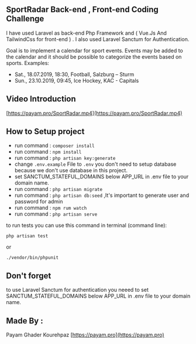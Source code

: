 
## SportRadar Back-end , Front-end Coding Challenge 
I have used Laravel as back-end Php Framework and ( Vue.Js And TailwindCss for front-end ) .
I also used Laravel Sanctum for Authentication. 

Goal is to implement a calendar for sport events. Events may be added to the calendar and it should be possible to categorize the events based on sports.
Examples:
- Sat., 18.07.2019, 18:30, Football, Salzburg – Sturm
- Sun., 23.10.2019, 09:45, Ice Hockey, KAC - Capitals

## Video Introduction 
 [https://payam.pro/SportRadar.mp4](https://payam.pro/SportRadar.mp4) 

## How to Setup project

- run command : `composer install`
- run command : `npm install`
- run command : `php artisan key:generate`
- change `.env.example` File to `.env` you don't need to setup database because we don't use database in this project.
- set SANCTUM_STATEFUL_DOMAINS below APP_URL in .env file to your domain name.
- run command : `php artisan migrate`
- run command : `php artisan db:seed` ,It's important to generate user and password for admin
- run command : `npm rum watch`
- run command : `php artisan serve`

to run tests you can use this command in terminal (command line):

 `php artisan test`
 
 or
 
 `./vendor/bin/phpunit`

## Don't forget
to use Laravel Sanctum for authentication you neeed to set SANCTUM_STATEFUL_DOMAINS below APP_URL in .env file to your domain name.

## Made By :
Payam Ghader Kourehpaz [https://payam.pro](https://payam.pro)

